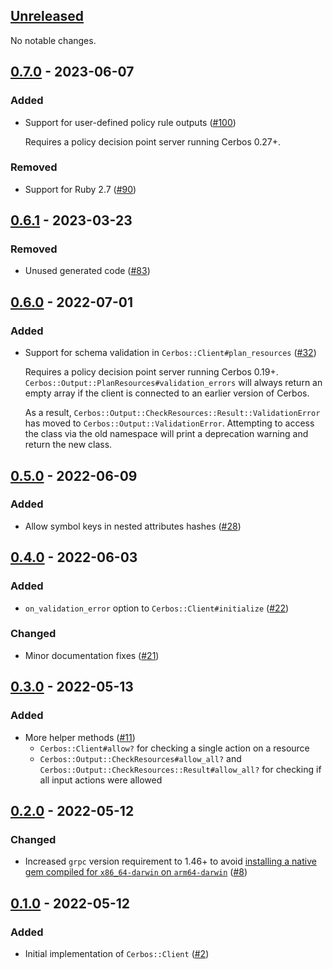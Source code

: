## [Unreleased]

No notable changes.

## [0.7.0] - 2023-06-07

### Added

- Support for user-defined policy rule outputs ([#100](https://github.com/cerbos/cerbos-sdk-ruby/pull/100))

  Requires a policy decision point server running Cerbos 0.27+.

### Removed

- Support for Ruby 2.7 ([#90](https://github.com/cerbos/cerbos-sdk-ruby/pull/90))

## [0.6.1] - 2023-03-23

### Removed

- Unused generated code ([#83](https://github.com/cerbos/cerbos-sdk-ruby/pull/83))

## [0.6.0] - 2022-07-01

### Added

- Support for schema validation in `Cerbos::Client#plan_resources` ([#32](https://github.com/cerbos/cerbos-sdk-ruby/pull/32))

  Requires a policy decision point server running Cerbos 0.19+.
  `Cerbos::Output::PlanResources#validation_errors` will always return an empty array if the client is connected to an earlier version of Cerbos.

  As a result, `Cerbos::Output::CheckResources::Result::ValidationError` has moved to `Cerbos::Output::ValidationError`.
  Attempting to access the class via the old namespace will print a deprecation warning and return the new class.

## [0.5.0] - 2022-06-09

### Added

- Allow symbol keys in nested attributes hashes ([#28](https://github.com/cerbos/cerbos-sdk-ruby/pull/28))

## [0.4.0] - 2022-06-03

### Added

- `on_validation_error` option to `Cerbos::Client#initialize` ([#22](https://github.com/cerbos/cerbos-sdk-ruby/pull/22))

### Changed

- Minor documentation fixes ([#21](https://github.com/cerbos/cerbos-sdk-ruby/pull/21))

## [0.3.0] - 2022-05-13

### Added

- More helper methods ([#11](https://github.com/cerbos/cerbos-sdk-ruby/pull/11))
  - `Cerbos::Client#allow?` for checking a single action on a resource
  - `Cerbos::Output::CheckResources#allow_all?` and `Cerbos::Output::CheckResources::Result#allow_all?` for checking if all input actions were allowed

## [0.2.0] - 2022-05-12

### Changed

- Increased `grpc` version requirement to 1.46+ to avoid [installing a native gem compiled for `x86_64-darwin` on `arm64-darwin`](https://github.com/grpc/grpc/issues/29100) ([#8](https://github.com/cerbos/cerbos-sdk-ruby/pull/8))

## [0.1.0] - 2022-05-12

### Added

- Initial implementation of `Cerbos::Client` ([#2](https://github.com/cerbos/cerbos-sdk-ruby/pull/2))

[Unreleased]: https://github.com/cerbos/cerbos-sdk-ruby/compare/v0.7.0...HEAD
[0.7.0]: https://github.com/cerbos/cerbos-sdk-ruby/compare/v0.6.1...v0.7.0
[0.6.1]: https://github.com/cerbos/cerbos-sdk-ruby/compare/v0.6.0...v0.6.1
[0.6.0]: https://github.com/cerbos/cerbos-sdk-ruby/compare/v0.5.0...v0.6.0
[0.5.0]: https://github.com/cerbos/cerbos-sdk-ruby/compare/v0.4.0...v0.5.0
[0.4.0]: https://github.com/cerbos/cerbos-sdk-ruby/compare/v0.3.0...v0.4.0
[0.3.0]: https://github.com/cerbos/cerbos-sdk-ruby/compare/v0.2.0...v0.3.0
[0.2.0]: https://github.com/cerbos/cerbos-sdk-ruby/compare/v0.1.0...v0.2.0
[0.1.0]: https://github.com/cerbos/cerbos-sdk-ruby/compare/4481009e9dec2e1e6a2df8ea2f828690ceabbefc...v0.1.0
